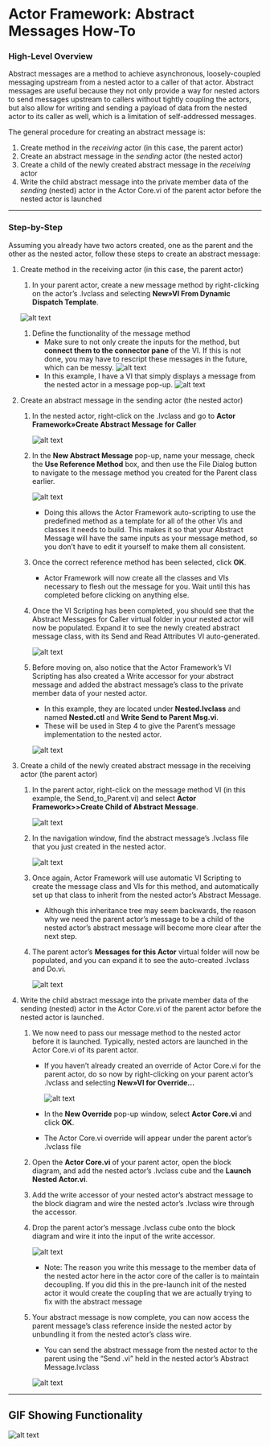 # Actor Framework: Abstract Messages How-To
### High-Level Overview
Abstract messages are a method to achieve asynchronous, loosely-coupled messaging upstream from a nested actor to a caller of that actor. Abstract messages are useful because they not only provide a way for nested actors to send messages upstream to callers without tightly coupling the actors, but also allow for writing and sending a payload of data from the nested actor to its caller as well, which is a limitation of self-addressed messages.

The general procedure for creating an abstract message is:
1. Create method in the *receiving* actor (in this case, the parent actor)
2. Create an abstract message in the *sending* actor (the nested actor)
3. Create a child of the newly created abstract message in the *receiving* actor
4. Write the child abstract message into the private member data of the *sending* (nested) actor in the Actor Core.vi of the parent actor before the nested actor is launched
___
### Step-by-Step
Assuming you already have two actors created, one as the parent and the other as the nested actor, follow these steps to create an abstract message:

1. Create method in the receiving actor (in this case, the parent actor)
   1. In your parent actor, create a new message method by right-clicking on the actor’s .lvclass and selecting **New»VI From Dynamic Dispatch Template**.
   
     ![alt text](https://github.com/jasonrorr/ActorFrameworkAbstractMessages/blob/master/Support/Images/1.png "Create VI From Dynamic Dispatch Template")
     
   1. Define the functionality of the message method
      * Make sure to not only create the inputs for the method, but **connect them to the connector pane** of the VI. If this is not done, you may have to rescript these messages in the future, which can be messy.
        ![alt text](https://github.com/jasonrorr/ActorFrameworkAbstractMessages/blob/master/Support/Images/2.png "Connector Pane")
      * In this example, I have a VI that simply displays a message from the nested actor in a message pop-up.
        ![alt text](https://github.com/jasonrorr/ActorFrameworkAbstractMessages/blob/master/Support/Images/3.png "Reference Method Snippet")
2. Create an abstract message in the sending actor (the nested actor)
   1. In the nested actor, right-click on the .lvclass and go to **Actor Framework»Create Abstract Message for Caller**
      
      ![alt text](https://github.com/jasonrorr/ActorFrameworkAbstractMessages/blob/master/Support/Images/4.png "Create Abstract Message for Caller")
      
   1. In the **New Abstract Message** pop-up, name your message, check the **Use Reference Method** box, and then use the File Dialog button to navigate to the message method you created for the Parent class earlier.
      
      ![alt text](https://github.com/jasonrorr/ActorFrameworkAbstractMessages/blob/master/Support/Images/5.png "Use Reference Method")
      
      * Doing this allows the Actor Framework auto-scripting to use the predefined method as a template for all of the other VIs and classes it needs to build. This makes it so that your Abstract Message will have the same inputs as your message method, so you don’t have to edit it yourself to make them all consistent.
   1. Once the correct reference method has been selected, click **OK**.
      * Actor Framework will now create all the classes and VIs necessary to flesh out the message for you. Wait until this has completed before clicking on anything else.
   1. Once the VI Scripting has been completed, you should see that the Abstract Messages for Caller virtual folder in your nested actor will now be populated. Expand it to see the newly created abstract message class, with its Send and Read Attributes VI auto-generated.
   
      ![alt text](https://github.com/jasonrorr/ActorFrameworkAbstractMessages/blob/master/Support/Images/6.png "VI Scripting Complete")
      
   1. Before moving on, also notice that the Actor Framework’s VI Scripting has also created a Write accessor for your abstract message and added the abstract message’s class to the private member data of your nested actor.
      * In this example, they are located under **Nested.lvclass** and named **Nested.ctl** and **Write Send to Parent Msg.vi**.
      * These will be used in Step 4 to give the Parent’s message implementation to the nested actor.
      
      ![alt text](https://github.com/jasonrorr/ActorFrameworkAbstractMessages/blob/master/Support/Images/7.png "Write Accessor")
      
3. Create a child of the newly created abstract message in the receiving actor (the parent actor)
   1. In the parent actor, right-click on the message method VI (in this example, the Send_to_Parent.vi) and select **Actor Framework>>Create Child of Abstract Message**.
      
      ![alt text](https://github.com/jasonrorr/ActorFrameworkAbstractMessages/blob/master/Support/Images/8.png "Child of Abstract Message")
      
   2. In the navigation window, find the abstract message’s .lvclass file that you just created in the nested actor.
      
      ![alt text](https://github.com/jasonrorr/ActorFrameworkAbstractMessages/blob/master/Support/Images/9.png "Navigate to Parent Msg.lvclass")
      
   3. Once again, Actor Framework will use automatic VI Scripting to create the message class and VIs for this method, and automatically set up that class to inherit from the nested actor’s Abstract Message.
      * Although this inheritance tree may seem backwards, the reason why we need the parent actor’s message to be a child of the nested actor’s abstract message will become more clear after the next step.
   4. The parent actor’s **Messages for this Actor** virtual folder will now be populated, and you can expand it to see the auto-created .lvclass and Do.vi.
      
      ![alt text](https://github.com/jasonrorr/ActorFrameworkAbstractMessages/blob/master/Support/Images/10.png "Messages for this Actor")
      
4. Write the child abstract message into the private member data of the sending (nested) actor in the Actor Core.vi of the parent actor before the nested actor is launched.
   1. We now need to pass our message method to the nested actor before it is launched. Typically, nested actors are launched in the Actor Core.vi of its parent actor.
      * If you haven’t already created an override of Actor Core.vi for the parent actor, do so now by right-clicking on your parent actor’s .lvclass and selecting **New»VI for Override…**
        
        ![alt text](https://github.com/jasonrorr/ActorFrameworkAbstractMessages/blob/master/Support/Images/11.png "Override Actor Core")
        
      * In the **New Override** pop-up window, select **Actor Core.vi** and click **OK**.
      * The Actor Core.vi override will appear under the parent actor’s .lvclass file
   2. Open the **Actor Core.vi** of your parent actor, open the block diagram, and add the nested actor’s .lvclass cube and the **Launch Nested Actor.vi**.
   2. Add the write accessor of your nested actor’s abstract message to the block diagram and wire the nested actor’s .lvclass wire through the accessor.
   2. Drop the parent actor’s message .lvclass cube onto the block diagram and wire it into the input of the write accessor.
      
      ![alt text](https://github.com/jasonrorr/ActorFrameworkAbstractMessages/blob/master/Support/Images/12.png "Actor Core.vi")
      
      * Note: The reason you write this message to the member data of the nested actor here in the actor core of the caller is to maintain decoupling. If you did this in the pre-launch init of the nested actor it would create the coupling that we are actually trying to fix with the abstract message
   2. Your abstract message is now complete, you can now access the parent message’s class reference inside the nested actor by unbundling it from the nested actor’s class wire.
      * You can send the abstract message from the nested actor to the parent using the “Send <Abstract Message Name Here>.vi” held in the nested actor’s Abstract Message.lvclass
      
      ![alt text](https://github.com/jasonrorr/ActorFrameworkAbstractMessages/blob/master/Support/Images/13.png "Send Abstract Message from Nested")

___
## GIF Showing Functionality
![alt text](https://github.com/jasonrorr/ActorFrameworkAbstractMessages/blob/master/Support/Images/AbstractMessages.gif "GIF Showing Functionality")

